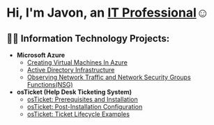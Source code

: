 <h1>Hi, I'm Javon, an <a href="https://www.linkedin.com/in/javon-gilbert-b14aa8272/">IT Professional</a>☺</h1>

<h2>👨‍💻 Information Technology Projects:</h2>

- <b>Microsoft Azure</b>
  - [Creating Virtual Machines In Azure](https://github.com/JavonGil/Creating-VM-S)
  - [Active Directory Infrastructure](https://github.com/JavonGil/Creating-ad-infrastructure)
  - [Observing Network Traffic and Network Security Groups Functions(NSG)](https://github.com/JavonGil/azure-networktraffic-networksecuritygroups-NSG-)
- <b>osTicket (Help Desk Ticketing System)</b>
  - [osTicket: Prerequisites and Installation](https://github.com/JavonGil/osTicket-install-prereqs)
  - [osTicket: Post-Installation Configuration](https://github.com/joshmadakorcc/post-install-config)
  - [osTicket: Ticket Lifecycle Examples](https://github.com/joshmadakorcc/ticket-lifecycle)
  
